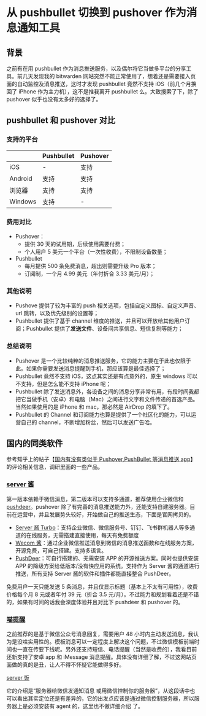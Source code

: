 # 从 pushbullet 切换到 pushover 作为消息通知工具


## 背景

之前有在用 pushbullet 作为消息推送服务，以及偶尔将它当做多平台的分享工具。前几天发现我的 bitwarden 网站突然不能正常使用了，想着还是需要接入页面的自动监控及消息推送，这时才发现 pushbullet 竟然不支持 iOS（前几个月换回了 iPhone 作为主力机），这不是推我离开 pushbullet 么。大致搜索了下，除了 pushover 似乎也没有太多好的选择了。

## pushbullet 和 pushover 对比

### 支持的平台

|         | Pushbullet | Pushover |
| ------- | ---------- | -------- |
| iOS     | -          | 支持     |
| Android | 支持       | 支持     |
| 浏览器  | 支持       | 支持     |
| Windows | 支持       | -        |

### 费用对比

- Pushover：
  - 提供 30 天的试用期，后续使用需要付费；
  - 个人用户 5 美元一个平台（一次性收费），不限制设备数量；
- Pushbullet
  - 每月提供 500 条免费消息，超出则需要升级 Pro 版本；
  - 订阅制，一个月 4.99 美元（年付折合 3.33 美元/月）；

### 其他说明

- Pushove 提供了较为丰富的 push 相关选项，包括自定义图标、自定义声音、url 跳转，以及优先级别的设置等；
- Pushbullet 提供了基于 channel 维度的推送，并且可以开放给其他用户订阅；Pushbullet 提供了**发送文件**、设备间共享信息、短信复制等能力；

### 总结说明

- Pushover 是一个比较纯粹的消息推送服务，它的能力主要在于此也仅限于此。如果你需要发送消息提醒到手机，那应该算是最佳选择了；
- Pushbullet 竟然不支持 iOS，这点其实还是有点意外的，原生 windows 可以不支持，但是怎么能不支持 iPhone 呢；
- Pushbullet 除了发送消息外，各设备之间的消息分享非常有用，有段时间我都把它当做手机（安卓）和电脑（Mac）之间进行文字和文件传递的首选产品。当然如果使用的是 iPhone 和 mac，那必然是 AirDrop 的填下了。
- Pushbullet 的 Channel 和订阅能力也算是提供了一个社区化的能力，可以运营自己的 channel，不断增加粉丝，然后可以发送广告哈。

## 国内的同类软件

参考知乎上的帖子【[国内有没有类似于 Pushover,PushBullet 等消息推送 app](https://www.zhihu.com/question/36023349)】的评论相关信息，调研里面的一些产品。

### [server 酱](https://sct.ftqq.com/)

第一版本依赖于微信消息，第二版本可以支持多通道，推荐使用企业微信和[pushdeer](https://github.com/easychen/pushdeer)。pushover 除了有完善的消息推送能力外，还能支持自建服务器。目前在运营中，并且发展势头较好，开始做自己的推送生态，下面是官网拷贝的。

- [Server 酱 Turbo](https://sct.ftqq.com/)：支持企业微信、微信服务号、钉钉、飞书群机器人等多通道的在线服务，无需搭建直接使用，每天有免费额度
- [Wecom 酱](https://github.com/easychen/wecomchan)：通过企业微信推送消息到微信的消息推送函数和在线服务方案，开源免费，可自己搭建。支持多语言。
- [PushDeer](https://github.com/easychen/pushdeer)：可自行搭建的、无需安装 APP 的开源推送方案。同时也提供安装 APP 的降级方案给低版本/没有快应用的系统。支持作为 Server 酱的通道进行推送，所有支持 Server 酱的软件和插件都能直接整合 PushDeer。

免费用户一天只能发送 5 条消息，并且仅显示标题（基本上不太有可用性），收费价格每个月 8 元或者年付 39 元（折合 3.5 元/月）。不过能力和规划看着还是不错的，如果有时间的话我会深度体验并且对比下 pushdeer 和 pushover 的。

### [喵提醒](https://miaotixing.com/)

之前推荐的是基于微信公众号消息回复，需要用户 48 小时内主动发送消息，我认为是没啥实用性的。模板消息可以一定程度上解决这个问题，不过微信模板前端时间也一直在传要下线呢。另外还支持短信、电话提醒（当然是收费的），我看目前还新支持了安卓 app 和 iMessage 消息提醒。具体没有详细了解，不过这网站页面做的真的是丑，让人不得不怀疑它能做得多好。

[server 饭](https://letserver.run/)

它的介绍是“服务器给微信发通知消息 或用微信控制你的服务器”，从这段话中也可以看出其实定位还是有差异的，它的出发点应该是通过微信控制服务器，所以服务器上是必须安装有 agent 的，这里也不做详细介绍 了。

